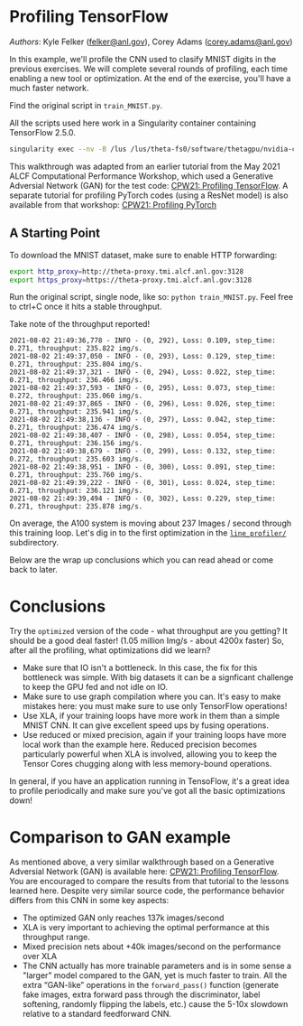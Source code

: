 # Profiling TensorFlow

_Authors_: Kyle Felker (felker@anl.gov), Corey Adams (corey.adams@anl.gov)


In this example, we'll profile the CNN used to clasify MNIST digits in the previous
exercises. We will complete several rounds of profiling, each time enabling a new tool or
optimization.  At the end of the exercise, you'll have a much faster network.

Find the original script in `train_MNIST.py`.

All the scripts used here work in a Singularity container containing TensorFlow 2.5.0. 

```bash
singularity exec --nv -B /lus /lus/theta-fs0/software/thetagpu/nvidia-containers/tensorflow2/tf2_21.07-py3.simg bash
```

This walkthrough was adapted from an earlier tutorial from the May 2021 ALCF Computational Performance Workshop, which used a Generative Adversial Network (GAN) for the test code: [CPW21: Profiling TensorFlow](https://github.com/argonne-lcf/CompPerfWorkshop-2021/tree/main/09_profiling_frameworks/TensorFlow).
A separate tutorial for profiling PyTorch codes (using a ResNet model) is also available from that workshop: [CPW21: Profiling PyTorch](https://github.com/argonne-lcf/CompPerfWorkshop-2021/tree/main/09_profiling_frameworks/PyTorchProfiler)


## A Starting Point

To download the MNIST dataset, make sure to enable HTTP forwarding:
```bash
export http_proxy=http://theta-proxy.tmi.alcf.anl.gov:3128
export https_proxy=https://theta-proxy.tmi.alcf.anl.gov:3128
```

Run the original script, single node, like so: `python train_MNIST.py`.  Feel free to ctrl+C once it hits a stable throughput.

Take note of the throughput reported!

```
2021-08-02 21:49:36,778 - INFO - (0, 292), Loss: 0.109, step_time: 0.271, throughput: 235.822 img/s.
2021-08-02 21:49:37,050 - INFO - (0, 293), Loss: 0.129, step_time: 0.271, throughput: 235.804 img/s.
2021-08-02 21:49:37,321 - INFO - (0, 294), Loss: 0.022, step_time: 0.271, throughput: 236.466 img/s.
2021-08-02 21:49:37,593 - INFO - (0, 295), Loss: 0.073, step_time: 0.272, throughput: 235.060 img/s.
2021-08-02 21:49:37,865 - INFO - (0, 296), Loss: 0.026, step_time: 0.271, throughput: 235.941 img/s.
2021-08-02 21:49:38,136 - INFO - (0, 297), Loss: 0.042, step_time: 0.271, throughput: 236.474 img/s.
2021-08-02 21:49:38,407 - INFO - (0, 298), Loss: 0.054, step_time: 0.271, throughput: 236.156 img/s.
2021-08-02 21:49:38,679 - INFO - (0, 299), Loss: 0.132, step_time: 0.272, throughput: 235.603 img/s.
2021-08-02 21:49:38,951 - INFO - (0, 300), Loss: 0.091, step_time: 0.271, throughput: 235.760 img/s.
2021-08-02 21:49:39,222 - INFO - (0, 301), Loss: 0.024, step_time: 0.271, throughput: 236.121 img/s.
2021-08-02 21:49:39,494 - INFO - (0, 302), Loss: 0.229, step_time: 0.271, throughput: 235.878 img/s.
```

On average, the A100 system is moving about 237 Images / second through this training loop.  Let's dig in to the first optimization in the [`line_profiler/`](./line_profiler/) subdirectory.

Below are the wrap up conclusions which you can read ahead or come back to later.

# Conclusions

Try the `optimized` version of the code - what throughput are you getting?  It should be a good deal faster! (1.05 million Img/s - about 4200x faster)  So, after all the profiling, what optimizations did we learn?

 - Make sure that IO isn't a bottleneck.  In this case, the fix for this bottleneck was simple.  With big datasets it can be a signficant challenge to keep the GPU fed and not idle on IO.
 - Make sure to use graph compilation where you can.  It's easy to make mistakes here: you must make sure to use only TensorFlow operations!
 - Use XLA, if your training loops have more work in them than a simple MNIST CNN.  It can give excellent speed ups by fusing operations.
 - Use reduced or mixed precision, again if your training loops have more local work than the example here. Reduced precision becomes particularly powerful when XLA is involved, allowing you to keep the Tensor Cores chugging along with less memory-bound operations.

In general, if you have an application running in TensoFlow, it's a great idea to profile periodically and make sure you've got all the basic optimizations down!

# Comparison to GAN example

As mentioned above, a very similar walkthrough based on a Generative Adversial Network (GAN) is available here: [CPW21: Profiling TensorFlow](https://github.com/argonne-lcf/CompPerfWorkshop-2021/tree/main/09_profiling_frameworks/TensorFlow). You are encouraged to compare the results from that tutorial to the lessons learned here. Despite very similar source code, the performance behavior differs from this CNN in some key aspects:
- The optimized GAN only reaches 137k images/second
- XLA is very important to achieving the optimal performance at this throughput range. 
- Mixed precision nets about +40k images/second on the performance over XLA
- The CNN actually has more trainable parameters and is in some sense a "larger" model compared to the GAN, yet is much faster to train. All the extra “GAN-like” operations in the `forward_pass()` function (generate fake images, extra forward pass through the discriminator, label softening, randomly flipping the labels, etc.) cause the 5-10x slowdown relative to a standard feedforward CNN.
